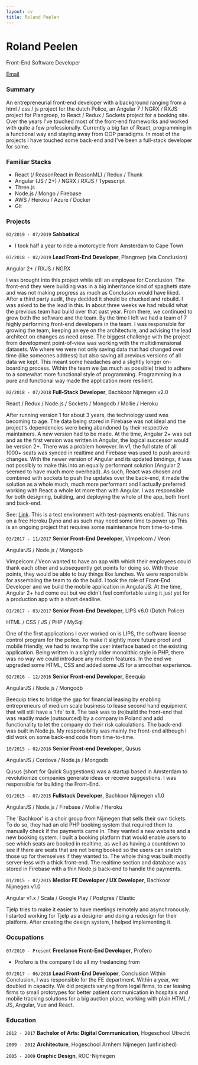 ```yaml
---
layout: cv
title: Roland Peelen
---
```

# Roland Peelen
Front-End Software Developer

<div id="webaddress">
  <a href="mailto:roland@rolandpeelen.com">Email</a>
</div>


### Summary
An entrepreneurial front-end developer with a background ranging from a html / css / js project for the dutch Police, an Angular 7 / NGRX / RXJS project for Plangroep, to React / Redux / Sockets project for a booking site. Over the years I've touched most of the front-end frameworks and worked with quite a few professionally. Currently a big fan of React, programming in a functional way and staying away from OOP paradigms. In most of the projects I have touched some back-end and I've been a full-stack developer for some.

### Familiar Stacks
- React (/ ReasonReact in ReasonML) / Redux / Thunk 
- Angular (JS / 2+) / NGRX / RXJS / Typescript
- Three.js
- Node.js / Mongo / Firebase
- AWS / Heroku / Azure / Docker
- Git

### Projects
`02/2019 - 07/2019`
__Sabbatical__ 
- I took half a year to ride a motorcycle from Amsterdam to Cape Town

`07/2018 - 02/2019`
__Lead Front-End Developer__, Plangroep (via Conclusion)

<span class="stack">Angular 2+ / RXJS / NGRX</span>

I was brought into this project while still an employee for Conclusion. The front-end they were building was in a big inheritance kind of spaghetti state and was not making progress as much as Conclusion would have liked. After a third party audit, they decided it should be chucked and rebuild. I was asked to be the lead in this. In about three weeks we had rebuild what the previous team had build over that past year. From there, we continued to grow both the software and the team. By the time I left we had a team of 7 highly performing front-end developers in the team. I was responsible for growing the team, keeping an eye on the architecture, and advising the lead architect on changes as need arose. The biggest challenge with the project from development point-of-view was working with the multidimensional datasets. We where we were not only saving data that had changed over time (like someones address) but also saving all previous versions of all data we kept. This meant some headaches and a slightly longer on-boarding process.
Within the team we (as much as possible) tried to adhere to a somewhat more functional style of programming. Programming in a pure and functional way made the application more resilient.

`02/2018 - 07/2018`
__Full-Stack Developer__, Bachkoor Nijmegen v2.0

<span class="stack">React / Redux / Node.js / Sockets / Mongodb / Mollie / Heroku</span>

After running version 1 for about 3 years, the technology used was becoming to age. The data being stored in Firebase was not ideal and the project's dependencies were being abandoned by their respective maintainers. A new version had to be made. At the time, Angular 2+ was out and as the first version was written in Angular, the logical successor would be version 2+. There was a problem however. In v1, the full state of all 1000+ seats was synced in realtime and Firebase was used to push around changes. With the newer version of Angular and its updated bindings, it was not possibly to make this into an equally performant solution (Angular 2 seemed to have much more overhead). As such, React was chosen and combined with sockets to push the updates over the back-end, it made the solution as a whole much, much more performant and I actually preferred working with React a whole lot more than with Angular. I was responsible for both designing, building, and deploying the whole of the app, both front and back-end.

See: <a href="https://bachkoor-v2-frontend-staging.herokuapp.com/">Link</a>. This is a test environment with test-payments enabled. This runs on a free Heroku Dyno and as such may need some time to power up
This is an ongoing project that requires some maintenance from time-to-time.

`03/2017 - 11/2017`
__Senior Front-End Developer__, Vimpelcom / Veon

<span class="stack">AngularJS / Node.js / Mongodb</span>

Vimpelcom / Veon wanted to have an app with which their employees could thank each other and subsequently get points for doing so. With those points, they would be able to buy things like lunches. We were responsible for assembling the team to do the build. I took the role of Front-End Developer and we build the mobile application in AngularJS. At the time, Angular 2+ had come out but we didn't feel comfortable using it just yet for a production app with a short deadline.

`01/2017 - 03/2017`
__Senior Front-End Developer__, LIPS v6.0 (Dutch Police)

<span class="stack">HTML / CSS / JS / PHP / MySql </span>

One of the first applications I ever worked on is LIPS, the software license control program for the police. To make it slightly more future proof and mobile friendly, we had to revamp the user interface based on the existing application. Being written in a slightly older monolithic style in PHP, there was no way we could introduce any modern features. In the end we upgraded some HTML, CSS and added some JS for a smoother experience.

`02/2016 - 12/2016`
__Senior Front-end Developer__, Beequip 

<span class="stack">AngularJS / Node.js / Mongodb</span>

Beequip tries to bridge the gap for financial leasing by enabling entrepreneurs of medium scale business to lease second hand equipment that will still have a 'life' to it. The task was to (re)build the front-end that was readily made (outsourced) by a company in Poland and add functionality to let the company do their risk calculations. The back-end was built in Node.js. My responsibility was mainly the front-end although I did work on some back-end code from time-to-time.


`10/2015 - 02/2016`
__Senior Front-end Developer__, Qusus 

<span class="stack">AngularJS / Cordova  / Node.js / Mongodb</span>

Qusus (short for Quick Suggestions) was a startup based in Amsterdam to revolutionize companies generate ideas or receive suggestions. I was responsible for building the Front-End.

`01/2015 - 07/2015`
__Fullstack Developer__, Bachkoor Nijmegen v1.0

<span class="stack">AngularJS / Node.js / Firebase / Mollie / Heroku</span>

The 'Bachkoor' is a choir group from Nijmegen that sells their own tickets. To do so, they had an old PHP booking system that required them to manually check if the payments came in. They wanted a new website and a new booking system.
I built a booking platform that would enable users to see which seats are booked in realtime, as well as having a countdown to see if there are seats that are not being booked so the users can snatch those up for themselves if they wanted to. The whole thing was built mostly server-less with a thick front-end. The realtime section and database was stored in Firebase with a thin Node.js back-end to handle the payments.

`01/2015 - 07/2015`
__Medior FE Developer / UX Developer__, Bachkoor Nijmegen v1.0

<span class="stack">Angular v1.x / Scala / Google Play / Postgres /  Elastic</span>

Tjelp tries to make it easier to have meetings remotely and asynchronously. I started working for Tjelp as a designer and doing a redesign for their platform. After creating the design system, I helped implementing it.

### Occupations

`07/2010 - Present`
__Freelance Front-End Developer__, Profero
- Profero is the company I do all my freelancing from

`07/2017 - 06/2018`
__Lead Front-End Developer__, Conclusion
Within Conclusion, I was responsible for the FE department. Within a year, we doubled in capacity. We did projects varying from legal firms, to car leasing firms to small prototypes for better patient communication in hospitals and mobile tracking solutions for a big auction place, working with plain HTML / JS, Angular, Vue and React.

### Education

`2012 - 2017`
__Bachelor of Arts: Digital Communication__, Hogeschool Utrecht

`2009 - 2012`
__Architecture__, Hogeschool Arnhem Nijmegen (unfinished)

`2005 - 2009`
__Graphic Design__, ROC-Nijmegen



<!-- ### Footer

Last updated: May 2013 -->


